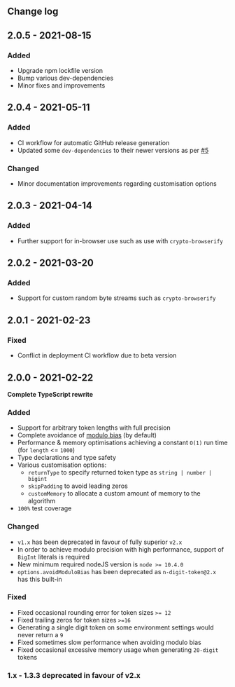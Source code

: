 ## Change log

## 2.0.5 - 2021-08-15

### Added

* Upgrade npm lockfile version
* Bump various dev-dependencies
* Minor fixes and improvements

## 2.0.4 - 2021-05-11

### Added

* CI workflow for automatic GitHub release generation
* Updated some `dev-dependencies` to their newer versions as per [#5](https://github.com/almasen/n-digit-token/pull/5)

### Changed

* Minor documentation improvements regarding customisation options

## 2.0.3 - 2021-04-14

### Added

* Further support for in-browser use such as use with `crypto-browserify`

## 2.0.2 - 2021-03-20

### Added

* Support for custom random byte streams such as `crypto-browserify`

## 2.0.1 - 2021-02-23

### Fixed

* Conflict in deployment CI workflow due to beta version

## 2.0.0 - 2021-02-22

**Complete TypeScript rewrite**

### Added

* Support for arbitrary token lengths with full precision
* Complete avoidance of [modulo bias](https://en.wikipedia.org/wiki/Fisher%E2%80%93Yates_shuffle#Modulo_bias) (by default)
* Performance & memory optimisations achieving a constant `O(1)` run time (for `length` <= `1000`)
* Type declarations and type safety
* Various customisation options:
  * `returnType` to specify returned token type as `string | number | bigint`
  * `skipPadding` to avoid leading zeros
  * `customMemory` to allocate a custom amount of memory to the algorithm
* `100%` test coverage

### Changed

* `v1.x` has been deprecated in favour of fully superior `v2.x`
* In order to achieve modulo precision with high performance, support of `BigInt` literals is required
* New minimum required nodeJS version is `node >= 10.4.0`
* `options.avoidModuloBias` has been deprecated as `n-digit-token@2.x` has this built-in

### Fixed

* Fixed occasional rounding error for token sizes `>= 12`
* Fixed trailing zeros for token sizes `>=16`
* Generating a single digit token on some environment settings would never return a `9`
* Fixed sometimes slow performance when avoiding modulo bias
* Fixed occasional excessive memory usage when generating `20-digit` tokens

### 1.x - 1.3.3 deprecated in favour of v2.x
